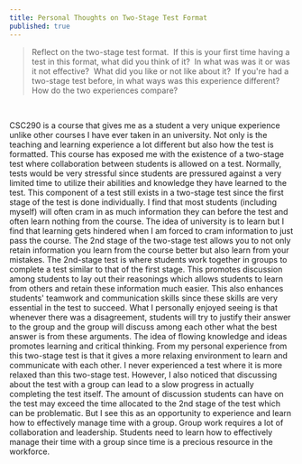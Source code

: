 ```yaml
---
title: Personal Thoughts on Two-Stage Test Format
published: true
---
```

> Reflect on the two-stage test format.  If this is your first time having a test in this format, what did you think of it?  In what was was it or was it not effective?  What did you like or not like about it?  If you're had a two-stage test before, in what ways was this experience different?  How do the two experiences compare?

<br />

CSC290 is a course that gives me as a student a very unique experience unlike other courses I have ever taken in an university. Not only is the teaching and learning experience a lot different but also how the test is formatted. This course has exposed me with the existence of a two-stage test where collaboration between students is allowed on a test. Normally, tests would be very stressful since students are pressured against a very limited time to utilize their abilities and knowledge they have learned to the test. This component of a test still exists in a two-stage test since the first stage of the test is done individually. I find that most students (including myself) will often cram in as much information they can before the test and often learn nothing from the course. The idea of university is to learn but I find that learning gets hindered when I am forced to cram information to just pass the course. The 2nd stage of the two-stage test allows you to not only retain information you learn from the course better but also learn from your mistakes. The 2nd-stage test is where students work together in groups to complete a test similar to that of the first stage. This promotes discussion among students to lay out their reasonings which allows students to learn from others and retain these information much easier. This also enhances students' teamwork and communication skills since these skills are very essential in the test to succeed. What I personally enjoyed seeing is that whenever there was a disagreement, students will try to justify their answer to the group and the group will discuss among each other what the best answer is from these arguments. The idea of flowing knowledge and ideas promotes learning and critical thinking. From my personal experience from this two-stage test is that it gives a more relaxing environment to learn and communicate with each other. I never experienced a test where it is more relaxed than this two-stage test. However, I also noticed that discussing about the test with a group can lead to a slow progress in actually completing the test itself. The amount of discussion students can have on the test may exceed the time allocated to the 2nd stage of the test which can be problematic. But I see this as an opportunity to experience and learn how to effectively manage time with a group. Group work requires a lot of collaboration and leadership. Students need to learn how to effectively manage their time with a group since time is a precious resource in the workforce.
